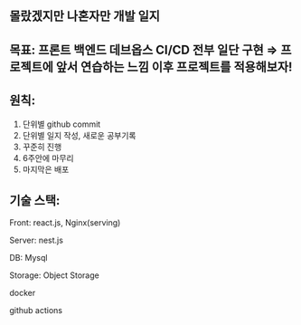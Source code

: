 ## 몰랐겠지만 나혼자만 개발 일지

## 목표: 프론트 백엔드 데브옵스 CI/CD 전부 일단 구현 ⇒ 프로젝트에 앞서 연습하는 느낌 이후 프로젝트를 적용해보자!

## 원칙:

1. 단위별 github commit
2. 단위별 일지 작성, 새로운 공부기록
3. 꾸준히 진행
4. 6주안에 마무리
5. 마지막은 배포

## 기술 스택:

Front: react.js, Nginx(serving)

Server: nest.js

DB: Mysql

Storage: Object Storage

docker

github actions
